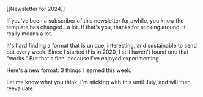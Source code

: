 [[Newsletter for 2024]]

If you've been a subscriber of this newsletter for awhile, you know the template has changed...a lot. If that's you, thanks for sticking around. It really means a lot.

It's hard finding a format that is unique, interesting, and sustainable to send out every week. Since I started this in 2020, I still haven't found one that "works." But that's fine, because I've enjoyed experimenting.

Here's a new format: 3 things I learned this week.

Let me know what you think. I'm sticking with this until July, and will then reevaluate.